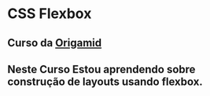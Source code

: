 # CSS Flexbox
## Curso da [Origamid](https://www.origamid.com/curso/css-flexbox)

## Neste Curso Estou aprendendo sobre construção de layouts usando flexbox.
